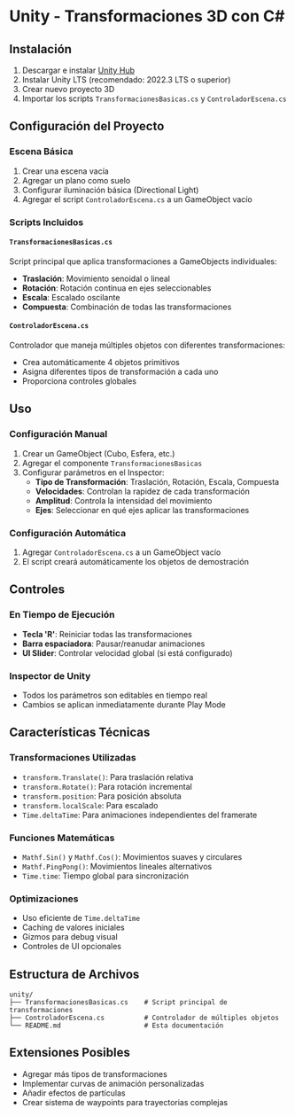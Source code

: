 # Unity - Transformaciones 3D con C#

## Instalación

1. Descargar e instalar [Unity Hub](https://unity3d.com/get-unity/download)
2. Instalar Unity LTS (recomendado: 2022.3 LTS o superior)
3. Crear nuevo proyecto 3D
4. Importar los scripts `TransformacionesBasicas.cs` y `ControladorEscena.cs`

## Configuración del Proyecto

### Escena Básica
1. Crear una escena vacía
2. Agregar un plano como suelo
3. Configurar iluminación básica (Directional Light)
4. Agregar el script `ControladorEscena.cs` a un GameObject vacío

### Scripts Incluidos

#### `TransformacionesBasicas.cs`
Script principal que aplica transformaciones a GameObjects individuales:

- **Traslación**: Movimiento senoidal o lineal
- **Rotación**: Rotación continua en ejes seleccionables
- **Escala**: Escalado oscilante
- **Compuesta**: Combinación de todas las transformaciones

#### `ControladorEscena.cs`
Controlador que maneja múltiples objetos con diferentes transformaciones:

- Crea automáticamente 4 objetos primitivos
- Asigna diferentes tipos de transformación a cada uno
- Proporciona controles globales

## Uso

### Configuración Manual
1. Crear un GameObject (Cubo, Esfera, etc.)
2. Agregar el componente `TransformacionesBasicas`
3. Configurar parámetros en el Inspector:
   - **Tipo de Transformación**: Traslación, Rotación, Escala, Compuesta
   - **Velocidades**: Controlan la rapidez de cada transformación
   - **Amplitud**: Controla la intensidad del movimiento
   - **Ejes**: Seleccionar en qué ejes aplicar las transformaciones

### Configuración Automática
1. Agregar `ControladorEscena.cs` a un GameObject vacío
2. El script creará automáticamente los objetos de demostración

## Controles

### En Tiempo de Ejecución
- **Tecla 'R'**: Reiniciar todas las transformaciones
- **Barra espaciadora**: Pausar/reanudar animaciones
- **UI Slider**: Controlar velocidad global (si está configurado)

### Inspector de Unity
- Todos los parámetros son editables en tiempo real
- Cambios se aplican inmediatamente durante Play Mode

## Características Técnicas

### Transformaciones Utilizadas
- `transform.Translate()`: Para traslación relativa
- `transform.Rotate()`: Para rotación incremental
- `transform.position`: Para posición absoluta
- `transform.localScale`: Para escalado
- `Time.deltaTime`: Para animaciones independientes del framerate

### Funciones Matemáticas
- `Mathf.Sin()` y `Mathf.Cos()`: Movimientos suaves y circulares
- `Mathf.PingPong()`: Movimientos lineales alternativos
- `Time.time`: Tiempo global para sincronización

### Optimizaciones
- Uso eficiente de `Time.deltaTime`
- Caching de valores iniciales
- Gizmos para debug visual
- Controles de UI opcionales

## Estructura de Archivos

```
unity/
├── TransformacionesBasicas.cs    # Script principal de transformaciones
├── ControladorEscena.cs          # Controlador de múltiples objetos
└── README.md                     # Esta documentación
```

## Extensiones Posibles

- Agregar más tipos de transformaciones
- Implementar curvas de animación personalizadas
- Añadir efectos de partículas
- Crear sistema de waypoints para trayectorias complejas
